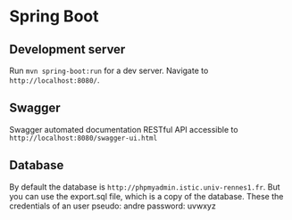 # Spring Boot

## Development server

Run `mvn spring-boot:run` for a dev server. Navigate to `http://localhost:8080/`.

## Swagger

Swagger automated documentation RESTful API accessible to `http://localhost:8080/swagger-ui.html`

## Database

By default the database is `http://phpmyadmin.istic.univ-rennes1.fr`.
But you can use the export.sql file, which is a copy of the database.
These the credentials of an user pseudo: andre  password: uvwxyz
